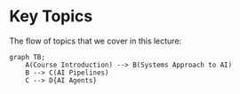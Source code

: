 # Key Topics

The flow of topics that we cover in this lecture:

```{mermaid}
graph TB;
    A(Course Introduction) --> B(Systems Approach to AI) 
    B --> C(AI Pipelines)
    C --> D{AI Agents}
```
